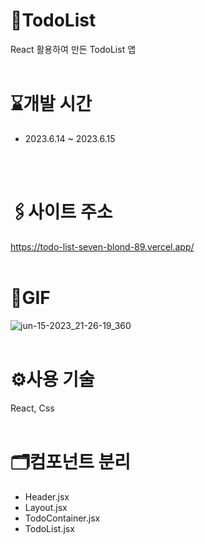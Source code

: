 # 📌TodoList
React 활용하여 만든 TodoList 앱
<br >
<br >

# ⌛개발 시간
- 2023.6.14 ~ 2023.6.15
<br >
<br >

# 🖇️사이트 주소
https://todo-list-seven-blond-89.vercel.app/
<br >
<br >

# 📸GIF
![jun-15-2023_21-26-19_360](https://github.com/leesoojinn/TodoList/assets/121027702/b8868cf2-b8bb-4c7b-9def-5cbc644f5f31)
<br >
<br >


# ⚙️사용 기술
React, Css
<br >
<br >

# 🗂️컴포넌트 분리
- Header.jsx
- Layout.jsx
- TodoContainer.jsx
- TodoList.jsx
